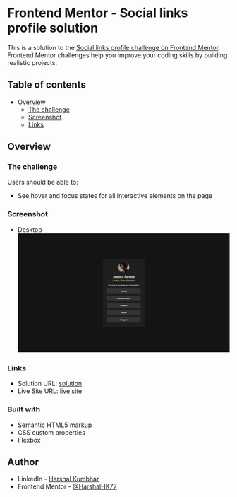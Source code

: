 # Frontend Mentor - Social links profile solution

This is a solution to the [Social links profile challenge on Frontend Mentor](https://www.frontendmentor.io/challenges/social-links-profile-UG32l9m6dQ). Frontend Mentor challenges help you improve your coding skills by building realistic projects.

## Table of contents

- [Overview](#overview)
  - [The challenge](#the-challenge)
  - [Screenshot](#screenshot)
  - [Links](#links)

## Overview

### The challenge

Users should be able to:

- See hover and focus states for all interactive elements on the page

### Screenshot

- Desktop
![](./desktop-screenshot.PNG)

### Links

- Solution URL: [solution](https://github.com/HarshalHK77/social-links-profile)
- Live Site URL: [live site](https://your-live-site-url.com)

### Built with

- Semantic HTML5 markup
- CSS custom properties
- Flexbox

## Author

- LinkedIn - [Harshal Kumbhar](https://www.linkedin.com/in/harshalkumbhar/)
- Frontend Mentor - [@HarshalHK77](https://www.frontendmentor.io/profile/HarshalHK77)

